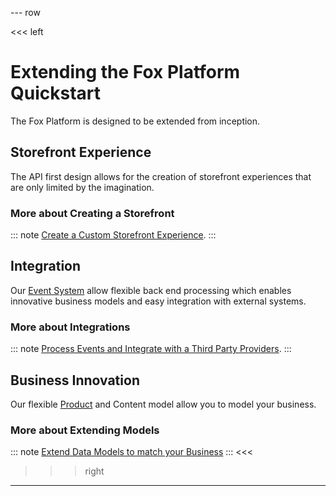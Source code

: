 --- row

<<< left
# Extending the Fox Platform Quickstart

The Fox Platform is designed to be extended from inception. 

## Storefront Experience
The API first design allows for the creation of storefront experiences that are only limited by the imagination. 

### More about Creating a Storefront
::: note
[Create a Custom Storefront Experience](experience.html).
:::

## Integration 
Our [Event System](../events/index.html) allow flexible back end processing which enables innovative business models and easy integration with external systems.

### More about Integrations
::: note
[Process Events and Integrate with a Third Party Providers](integrate.html).
:::

## Business Innovation

Our flexible [Product](../products/index.html) and Content model allow you to model your business.

### More about Extending Models
::: note
[Extend Data Models to match your Business](innovate.html)
:::
<<<

>>> right
<!-- include(../api-ref-snippet.md) -->
>>>


---

<!-- include(../support.md) -->

